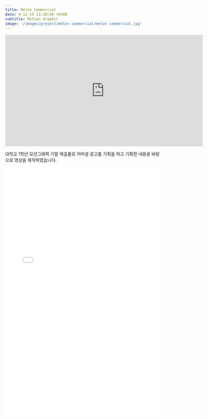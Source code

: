 ```yaml
---
title: Melon Commercial
date: 4-12-15 13:30:00 +0300
subtitle: Motion Graphic
image: '/images/project/melon commercial/melon commercial.jpg'
---
```


<p><iframe title="vimeo-player" src="https://player.vimeo.com/video/659841699?h=ed17a976bc" width="640" height="360" frameborder="0" allowfullscreen></iframe></p>

대학교 1학년 모션그래픽 기말 제출물로 커머셜 광고를 기획을 하고 기획한 내용을 바탕으로 영상을 제작하였습니다.

<embed src="/images/project/melon commercial/melon.pdf" type="application/pdf" width="100%" height="800px" />